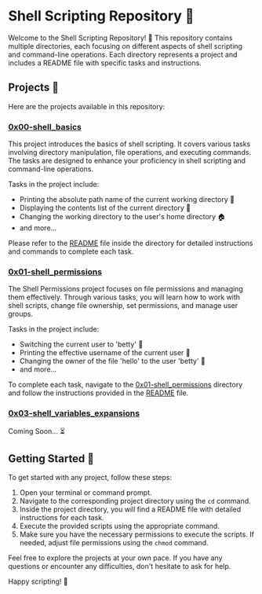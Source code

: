 # Shell Scripting Repository 🐚

Welcome to the Shell Scripting Repository! 🚀 This repository contains multiple directories, each focusing on different aspects of shell scripting and command-line operations. Each directory represents a project and includes a README file with specific tasks and instructions.

## Projects 📁

Here are the projects available in this repository:

### [0x00-shell_basics](./0x00-shell_basics)
This project introduces the basics of shell scripting. It covers various tasks involving directory manipulation, file operations, and executing commands. The tasks are designed to enhance your proficiency in shell scripting and command-line operations.

Tasks in the project include:
- Printing the absolute path name of the current working directory 📂
- Displaying the contents list of the current directory 📜
- Changing the working directory to the user's home directory 🏠
- and more...

Please refer to the [README](./0x00-shell_basics/README.md) file inside the directory for detailed instructions and commands to complete each task.

### [0x01-shell_permissions](./0x01-shell_permissions)
The Shell Permissions project focuses on file permissions and managing them effectively. Through various tasks, you will learn how to work with shell scripts, change file ownership, set permissions, and manage user groups.

Tasks in the project include:
- Switching the current user to 'betty' 👤
- Printing the effective username of the current user 👥
- Changing the owner of the file 'hello' to the user 'betty' 📄
- and more...

To complete each task, navigate to the [0x01-shell_permissions](./0x01-shell_permissions) directory and follow the instructions provided in the [README](./0x01-shell_permissions/README.md) file.

### [0x03-shell_variables_expansions](./0x03-shell_variables_expansions)
Coming Soon... ⏳
## Getting Started 🚀

To get started with any project, follow these steps:

1. Open your terminal or command prompt.
2. Navigate to the corresponding project directory using the `cd` command.
3. Inside the project directory, you will find a README file with detailed instructions for each task.
4. Execute the provided scripts using the appropriate command.
5. Make sure you have the necessary permissions to execute the scripts. If needed, adjust file permissions using the `chmod` command.

Feel free to explore the projects at your own pace. If you have any questions or encounter any difficulties, don't hesitate to ask for help.

Happy scripting! 🎉
